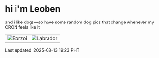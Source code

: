 # hi i'm Leoben

and i like dogs—so have some random dog pics that change whenever my CRON feels like it

|  |  |
|--------|----------|
| ![Borzoi](https://random-dog-vercel.vercel.app/api/random-borzoi?v=1755084213) | ![Labrador](https://random-dog-vercel.vercel.app/api/random-labrador?v=1755084213) |

Last updated: 2025-08-13 19:23 PHT

